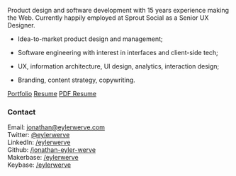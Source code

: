 Product design and software development with 15 years experience making the Web. Currently happily employed at Sprout Social as a Senior UX Designer. 

- Idea-to-market product design and management;

- Software engineering with interest in interfaces and client-side tech;

- UX, information architecture, UI design, analytics, interaction design;

- Branding, content strategy, copywriting.

<a class="button" href="http://bit.ly/via-eylerwerve">Portfolio</a>
<a class="button" href="/jonathan/resume">Resume</a>
<a class="button" href="/assets/documents/Jonathan-Eyler-Werve-resume.pdf">PDF Resume</a>

### Contact

Email: jonathan@eylerwerve.com<br/>
Twitter: [@eylerwerve](https://twitter.com/EylerWerve)<br/>
LinkedIn: [/eylerwerve](https://www.linkedin.com/in/eylerwerve)<br/>
Github: [/jonathan-eyler-werve](https://github.com/Jonathan-Eyler-Werve)<br/>
Makerbase: [/eylerwerve](https://makerbase.co/m/z1ydbz/eylerwerve)<br/>
Keybase: [/eylerwerve](https://keybase.io/eylerwerve)<br/>
